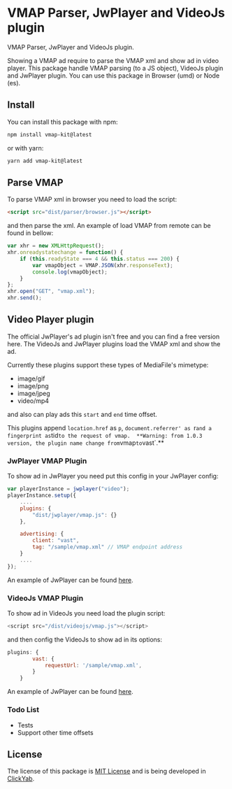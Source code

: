 # VMAP Parser, JwPlayer and VideoJs plugin 
 
 VMAP Parser, JwPlayer and VideoJs plugin.
 
 Showing a VMAP ad require to parse the VMAP xml and show ad in video player. This package
 handle VMAP parsing (to a JS object), VideoJs plugin and JwPlayer plugin. You can use this 
 package in Browser (umd) or Node (es).
 
 ## Install 
 You can install this package with npm:
 
 ```bash
npm install vmap-kit@latest
```
or with yarn:
 ```bash
yarn add vmap-kit@latest
```
 
 
## Parse VMAP
To parse VMAP xml in browser you need to load the script:

```html
<script src="dist/parser/browser.js"></script> 
```

and then parse the xml. An example of load VMAP from remote can be found in bellow:  
 
```javascript
var xhr = new XMLHttpRequest();
xhr.onreadystatechange = function() {
    if (this.readyState === 4 && this.status === 200) {
        var vmapObject = VMAP.JSON(xhr.responseText);
        console.log(vmapObject);
    }
};
xhr.open("GET", "vmap.xml");
xhr.send();
```

## Video Player plugin
The official JwPlayer's ad plugin isn't free and you can find a free version here.
The VideoJs and JwPlayer plugins load the VMAP xml and show the ad.

Currently these plugins support these types of MediaFile's mimetype:
* image/gif
* image/png
* image/jpeg
* video/mp4

and also can play ads this `start` and `end` time offset.

This plugins append `location.href` as `p`, `document.referrer' as `r` and a fingerprint as `tid` to the request of vmap. 
**Warning: from 1.0.3 version, the plugin name change from `vmap` to `vast`.**

### JwPlayer VMAP Plugin

To show ad in JwPlayer you need put this config in your JwPlayer config:
```javascript
var playerInstance = jwplayer("video");
playerInstance.setup({
    ....
    plugins: {
        "dist/jwplayer/vmap.js": {}
    },

    advertising: {
        client: "vast",
        tag: "/sample/vmap.xml" // VMAP endpoint address
    }
    ....
});
```
 
 An example of JwPlayer can be found [here](sample/jwPlayer.html).
 
### VideoJs VMAP Plugin

To show ad in VideoJs you need load the plugin script:

```javascript
<script src="/dist/videojs/vmap.js"></script>
```
and then config the VideoJs to show ad in its options:
```javascript
plugins: {
        vast: {
            requestUrl: '/sample/vmap.xml',
        }
    }
```
 
 An example of JwPlayer can be found [here](sample/videoJs.html).
 
 ### Todo List
 * Tests
 * Support other time offsets
 
 ## License
 The license of this package is [MIT License](LICENSE.txt) and is being developed in [ClickYab](http://clickyab.com).  
